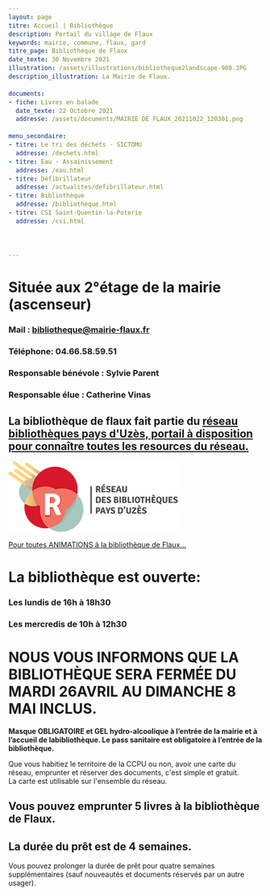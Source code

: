 ```yaml
---
layout: page
titre: Accueil | Bibliothèque
description: Portail du village de Flaux
keywords: mairie, commune, flaux, gard
titre_page: Bibliothèque de Flaux
date_texte: 30 Novembre 2021
illustration: /assets/illustrations/bibliotheque2landscape-980.JPG
description_illustration: La Mairie de Flaux.

documents:
- fiche: Livres en balade
  date_texte: 22 Octobre 2021
  addresse: /assets/documents/MAIRIE DE FLAUX_20211022_120301.png

menu_secondaire:
- titre: Le tri des déchets - SICTOMU
  addresse: /dechets.html
- titre: Eau - Assainissement
  addresse: /eau.html
- titre: Défibrillateur
  addresse: /actualites/defibrillateur.html
- titre: Bibliothèque
  addresse: /bibliotheque.html
- titre: CSI Saint-Quentin-la-Poterie
  addresse: /csi.html
  
  
  
---
```

# Située aux 2°étage de la mairie (ascenseur)

### Mail : bibliotheque@mairie-flaux.fr <br> 
### Téléphone:  04.66.58.59.51 <br>
### Responsable bénévole : Sylvie Parent <br> 
### Responsable élue : Catherine Vinas <br> 

## La bibliothèque de flaux fait partie du <a href="https://www.mediatheques.ccpaysduzes.fr/bibliotheques">réseau bibliothèques pays d'Uzès, portail à disposition pour connaître toutes les resources du réseau.</a>  <br> 
<img src="assets/images/bibliotheque.png" alt="réseau bibliothèques pays d'Uzès" width="336" height="140">


<a href="https://www.mairie-flaux.fr/actualites/animations.html"> Pour toutes ANIMATIONS à la bibliothèque de Flaux...</a>  <br> 


# La bibliothèque est ouverte:
 
### Les lundis de 16h à 18h30 <br> 
### Les mercredis de 10h à 12h30 <br> 

# NOUS VOUS INFORMONS QUE LA BIBLIOTHÈQUE SERA FERMÉE DU MARDI 26AVRIL AU DIMANCHE 8 MAI INCLUS.<br> 
          
<b>Masque OBLIGATOIRE et GEL hydro-alcoolique à l’entrée de la mairie et à l’accueil de labibliothèque. Le pass sanitaire est obligatoire à l’entrée de la bibliothèque.</b><br> 

Que vous habitiez le territoire de la CCPU ou non, avoir une carte du réseau, emprunter et réserver des documents, c'est simple et gratuit.<br> 
La carte est utilisable sur l'ensemble du réseau. <br> 

## Vous pouvez emprunter 5 livres à la bibliothèque de Flaux. <br> 

## La durée du prêt est de 4 semaines. <br> 

Vous pouvez prolonger la durée de prêt pour quatre semaines supplémentaires (sauf nouveautés et documents réservés par un autre usager).<br> 




